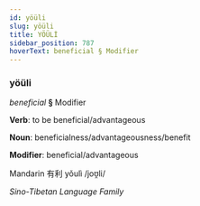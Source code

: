 ```yaml
---
id: yöüli
slug: yöüli
title: YÖÜLİ
sidebar_position: 787
hoverText: beneficial § Modifier
---
```


### yöüli

*beneficial* **§** Modifier

**Verb**: to be beneficial/advantageous

**Noun**: beneficialness/advantageousness/benefit

**Modifier**: beneficial/advantageous

Mandarin 有利 yǒulì /joʊ̯li/

*Sino-Tibetan Language Family*